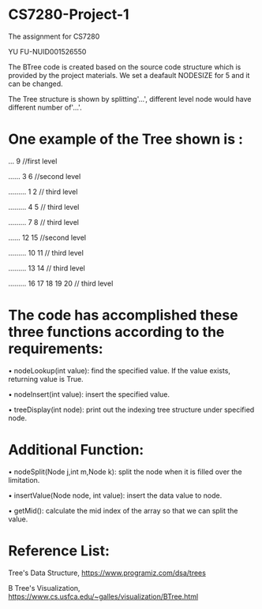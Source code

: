 # CS7280-Project-1 

The assignment for CS7280

YU FU-NUID001526550

The BTree code is created based on the source code structure which is provided by the project materials. We set a deafault NODESIZE for 5 and it can be changed.

The Tree structure is shown by splitting'...', different level node would have different number of'...'.


# One example of the Tree shown is :

...  9                    //first level

......  3 6               //second level

.........  1 2            // third level

.........  4 5            // third level

.........  7 8            // third level

......  12 15             //second level

.........  10 11          // third level

.........  13 14          // third level

.........  16 17 18 19 20 // third level


# The code has accomplished these three functions according to the requirements:

• nodeLookup(int value): find the specified value. If the value exists, returning value is 
True.

• nodeInsert(int value): insert the specified value. 

• treeDisplay(int node): print out the indexing tree structure under specified node.

# Additional Function:

• nodeSplit(Node j,int m,Node k): split the node when it is filled over the limitation.

• insertValue(Node node, int value): insert the data value to  node. 

• getMid(): calculate the mid index of the array so that we can split the value.


# Reference List:

Tree's Data Structure, https://www.programiz.com/dsa/trees

B Tree's Visualization, https://www.cs.usfca.edu/~galles/visualization/BTree.html


